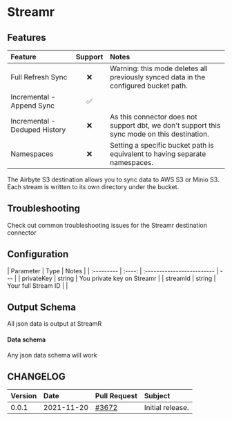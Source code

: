 # Streamr

## Features

| Feature                       | Support | Notes                                                                                        |
| :---------------------------- | :-----: | :------------------------------------------------------------------------------------------- |
| Full Refresh Sync             |   ❌    | Warning: this mode deletes all previously synced data in the configured bucket path.         |
| Incremental - Append Sync     |   ✅    |                                                                                              |
| Incremental - Deduped History |   ❌    | As this connector does not support dbt, we don't support this sync mode on this destination. |
| Namespaces                    |   ❌    | Setting a specific bucket path is equivalent to having separate namespaces.                  |

The Airbyte S3 destination allows you to sync data to AWS S3 or Minio S3. Each stream is written to its own directory under the bucket.

## Troubleshooting

Check out common troubleshooting issues for the Streamr destination connector

## Configuration

| Parameter  |  Type  | Notes                      |
| :--------- | :----: | :------------------------- | --- |
| privateKey | string | You private key on Streamr |
| streamId   | string | Your full Stream ID        |     |

## Output Schema

All json data is output at StreamR

#### Data schema

Any json data schema will work

## CHANGELOG

| Version | Date       | Pull Request                                             | Subject          |
| :------ | :--------- | :------------------------------------------------------- | :--------------- |
| 0.0.1   | 2021-11-20 | [\#3672](https://github.com/airbytehq/airbyte/pull/8160) | Initial release. |
